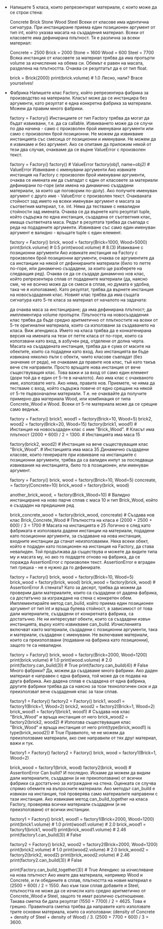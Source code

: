 * Напишете 5 класа, които репрезентират материали, с които може да се строи стена:

  Concrete
  Brick
  Stone
  Wood
  Steel
  Всеки от класове има идентична сигнатура. При инстанциране приема един позиционен аргумент от тип int, който указва масата на създадения материал.
  Всеки от класовете има дефинирана плътност. Тя е различна за всеки материал:

  Concrete = 2500
  Brick = 2000
  Stone = 1600
  Wood = 600
  Steel = 7700
  Всяка инстанция от класовете за материал трябва да има пропърти volume за изчисление на обема си.
  Обемът е равен на масата, разделена на плътността. Очаква се резултатът да е от тип float.

  brick = Brick(2000)
  print(brick.volume)  # 1.0
  Лесно, нали? Brace yourselves!

* Фабрика
  Напишете клас Factory, който репрезентира фабрика за производство на материали.
  Класът може да се инстанцира без аргументи, като резултат е една конкретна фабрика за материали. Можем да правим много фабрики.

  factory = Factory()
  Инстанциите от тип Factory трябва да могат да бъдат извиквани, т.е. да са callable.
  Извикването може да се случи по два начина - само с произволен брой именувани аргументи или само с произволен брой позиционни. Не можем да извикваме инстанцията 
  със смесица от позиционни и именувани. Не можем да я извикаме и без аргумент.
  Ако се опитаме да приложим някой от тези два случая, очакваме да се върне ValueError с произволен текст.

  factory = Factory()
  factory()  # ValueError
  factory(obj1, name=obj2)  # ValueError
  Извикване с именувани аргументи
  Ако извикате инстанция на Factory с произволен брой именувани аргументи, очаква се имената им да съвпадат с един от класовете за материали дефинирани по-горе 
  (или имена на динамично създадени материали, за които ще поговорим по-долу).
  Ако получите именуван аргумент с друго име - ValueError с произволен текст. Очакваната стойност зад името на всеки именуван аргумент е масата за съответния 
  материал, т.е. int. Няма да тестваме с невалидни стойности зад имената.
  Очаква се да върнете като резултат tuple, който съдържа по една инстанция, създадена от съответния клас, имаща съответната маса. Редът в резултата трябва да 
  съвпада с реда на подадените аргументи. Извикване със само един именуван аргумент е валидно - връщате tuple с един елемент.

  factory = Factory()
  brick, wood = factory(Brick=1000, Wood=5000)
  print(brick.volume)  # 0.5
  print(wood.volume)  # 8.(3)
  Извикване с позиционни аргументи
  Ако извикате инстанция на Factory с произволен брой позиционни аргументи, очаква се аргументите да са инстанции на някой от дефинираните материали (било то 
  петте по-горе, или динамично създадени, за които ще разберете на следващия ред).
  Очаква се да се създаде динамично нов клас, който репрезентира сплав от подадените материали (да, наясно сме, че не всичко може да се смеси в сплав, но думата е 
  удобна, така че я използваме).
  Като резултат, трябва да върнете инстанция на новосъздадения клас. Новият клас трябва да има същата сигнатура като 5-те класа за материал от началото на 
  задачата:

  да очаква маса за инстанциране;
  да има дефинирана плътност;
  да имплементира volume пропърти.
  Плътността на новосъздадения клас трябва да бъде средно аритметично от плътностите на всеки от 5-те оригинални материала, които са използвани за създаването на 
  класа. Виж апендикса.
  Името на класа трябва да е конкатенирана версия на имената на тези от петте класа от по-горе, които са използвани като вход, в азбучен ред, отделени от долна 
  черта.
  Масата на създадената инстанция, трябва да е сума от масите на обектите, които са подадени като вход.
  Ако инстанцията ви бъде извикана няколко пъти с обекти, чиито класове съвпадат (без значение от реда), не очакваме да правите нов клас, тъй като такъв вече сте 
  направили. Просто връщате нова инстанция от вече съществуващия клас. Това важи и за вход от само един елемент (дори той да е един от 5-те в началото). Ако има 
  клас с очакваното име, използвате него. Ако няма, правите нов.
  Приемете, че няма да тестваме с вход, който съдържа повече от едно срещане на някой от 5-те първоначални материали. Т.е. не очаквайте да получите примерно два 
  материала Wood, или комбинация от типа Concrete_Wood и Wood. Всеки от 5-те материала може да се срещне само веднъж.

  factory = Factory()
  brick1, wood1 = factory(Brick=10, Wood=5)
  brick2, wood2 = factory(Brick=20, Wood=15)
  factory(brick1, wood1)  # Инстанция на новосъздаден клас с име "Brick_Wood".
                        # Класът има плътност (2000 + 600) / 2 = 1300.
                        # Инстанцията има маса 15

  factory(brick2, wood2)  # Инстанция на вече съществуващия клас "Brick_Wood".
                        # Инстанцията има маса 35
  Динамично създадени класове, които генерирате при извикване на инстанциите с позиционни аргументи, трябва да са валиден инпут за последващи извиквания на 
  инстанцията, било то в позиционен, или именуван аргумент.

  factory = Factory()
  brick, wood = factory(Brick=10, Wood=5)
  concreate, = factory(Concrete=10)
  brick_wood = factory(brick, wood)

  another_brick_wood, = factory(Brick_Wood=10)  # Валидно инстанциране на ново парче сплав с маса 10 и тип Brick_Wood, който е създаден на предишния ред

  brick_concrete_wood = factory(brick_wood, concreate)  # Създава нов клас Brick_Concrete_Wood
                                                      # Плътността на класа е (2000 + 2500 + 600) / 3 = 1700
                                                      # Масата на инстанцията е 25
  Логично е след като фабриката е използвала дадени инстанции на материали, подадени като позиционни аргументи, за създаване на нова инстанция, входните инстанции 
  да станат неизползваеми. Нека всеки обект, който е подаден като позиционен на инстанция на Factory, да става невалиден. Той продължава да съществува и можете да 
  видите типа му и масата му, но ако го подадете отново на фабрика, да се поражда AssertionError с произволен текст. AssertionError е вграден тип грешка - не е 
  нужно да го дефинирате.

  factory = Factory()
  brick, wood = factory(Brick=10, Wood=5)
  brick_wood = factory(brick, wood)
  brick_wood = factory(brick, wood)  # AssertionError
  А стената?
  Като за десерт, трябва да можем да проверим дали материалите, които са създадени от дадена фабрика, са достатъчно за изграждане на стена с конкретен обем. 
  Имплементирайте метод can_build, който приема един позиционен аргумент от тип int и връща булева стойност, в зависимост от това дали материалите, създадени от 
  конкретната фабрика, са достатъчно. Не ни интересуват обекти, които са създадени извън инстанцията, върху която извикваме can_build.
  Изчисленията включват както материали, създадени с позиционни аргументи, така и материали, създадени с именувани. Не включваме материали, които са преизползвани 
  (подавани на фабрика като позиционни), защото те са невалидни.

  factory = Factory()
  brick, wood = factory(Brick=2000, Wood=1200)
  print(brick.volume)  # 1.0
  print(wood.volume)  # 2.0
  print(factory.can_build(3))  # True
  print(factory.can_build(4))  # False
  Много фабрики?
  Да, можем да създаваме много фабрики. Ако даден материал е направен с една фабрика, той може да се подава на друга фабрика.
  Ако дадена сплав е създадена от една фабрика, другите фабрики трябва да са наясно за този технологичен скок и да преизползват вече създадения клас за тази сплав.

  factory1 = Factory()
  factory2 = Factory()
  brick1, wood1 = factory1(Brick=1, Wood=2)
  brick2, wood2 = factory2(Brick=1, Wood=2)
  brick_wood1 = factory1(brick1, wood1)  # Създава нов клас "Brick_Wood" и връща инстанция от него
  brick_wood2 = factory2(brick2, wood2)  # Използва съществуващия клас "Brick_Wood" и връща инстанция от него
  print(type(brick_wood1) is type(brick_wood2))  # True
  Правилото, че не можем да преизползваме материали, ако сме направили от тях друг материал, важи и тук.

  factory1 = Factory()
  factory2 = Factory()
  brick, wood = factory1(Brick=1, Wood=2)

  brick_wood = factory1(brick, wood)
  factory2(brick, wood)  # AssertionError
  Can build?
  И последно. Искаме да можем да видим дали материалите, създадени (и не преизползвани) от всички фабрики са достатъчно за изграждане на стена. Оценката се случва 
  спрямо обемите на въпросните материали.
  Ако методът can_build е извикан на инстанция, той проверява само материалите направени с тази инстанция.
  Ако извикаме метод can_build_together на класа Factory, проверява всички материали създадени (и не преизползвани) от всички инстанции.

  factory1 = Factory()
  brick1, wood1 = factory1(Brick=2000, Wood=1200)
  print(brick1.volume)  # 1.0
  print(wood1.volume)  # 2.0
  brick_wood1 = factory1(brick1, wood1)
  print(brick_wood1.volume)  # 2.46
  print(factory1.can_build(3))  # False

  factory2 = Factory()
  brick2, wood2 = factory2(Brick=2000, Wood=1200)
  print(brick2.volume)  # 1.0
  print(wood2.volume)  # 2.0
  brick_wood2 = factory2(brick2, wood2)
  print(brick_wood2.volume)  # 2.46
  print(factory2.can_build(3))  # False

  print(Factory.can_build_together(3))  # True
  Апендикс за изчисляване на нова плътност
  Ако имате два материала, например Wood и Concrete, и ги обедините в сплав, плътността на новия материал е (2500 + 600) / 2 = 1550.
  Ако към тази сплав добавите и Steel, плътността не може да се изчисли като средно аритметично от Concrete_Wood и Steel, защото те имат различно съотношение.
  Такава сметка би дала резултат (1550 + 7700) / 2 = 4625. Това е грешно.
  Правилната сметка трябва да направите като използвате трите основни материала, които са използвани:
  (density of Concrete + density of Steel + density of Wood) / 3.
  (2500 + 7700 + 600) / 3 = 3600.
